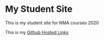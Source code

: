 # My Student Site
This is my student site for NMA courses 2020

This is my [Github Hosted Links](https://github.com/mnb62/studentsite)